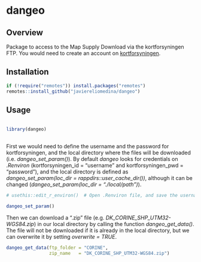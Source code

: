 
# dangeo

## Overview

Package to access to the Map Supply Download via the kortforsyningen
FTP. You would need to create an account on
[kortforsyningen](https://www.kortforsyningen.dk/indhold/min-side-0).

## Installation

``` r
if (!require("remotes")) install.packages("remotes")
remotes::install_github("javiereliomedina/dangeo")
```

## Usage

``` r
  
library(dangeo) 
 
```

First we would need to define the username and the password for
kortforsyningen, and the local directory where the files will be
downloaded (i.e. *dangeo\_set\_param()*). By default *dangeo* looks for
credentials on *.Renviron* (kortforsyningen\_id = “username” and
kortforsyningen\_pwd = “password”), and the local directory is defined
as *dangeo\_set\_param(loc\_dir = rappdirs::user\_cache\_dir())*,
although it can be changed (*dangeo\_set\_param(loc\_dir =
“./local/path”)*).

``` r
# usethis::edit_r_environ()  # Open .Renviron file, and save the username (kortforsyningen_id = "username") and password (kortforsyningen_pwd = "password")

dangeo_set_param()
```

Then we can download a “.zip” file
(e.g. *DK\_CORINE\_SHP\_UTM32-WGS84.zip*) in our local directory by
calling the function *dangeo\_get\_data()*. The file will not be
downloaded if it is already in the local directory, but we can overwrite
it by setting *overwrite = TRUE*.

``` r
dangeo_get_data(ftp_folder = "CORINE",
                zip_name   = "DK_CORINE_SHP_UTM32-WGS84.zip")
```
